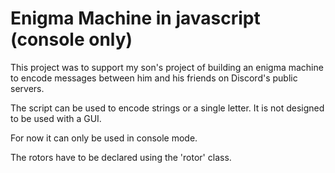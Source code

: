 # Enigma Machine in javascript (console only)

This project was to support my son's project of building an enigma machine to encode messages between him and his friends on Discord's public servers.

The script can be used to encode strings or a single letter.
It is not designed to be used with a GUI.

For now it can only be used in console mode.

The rotors have to be declared using the 'rotor' class.

